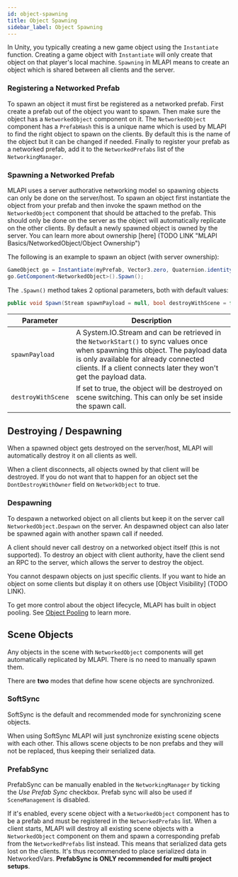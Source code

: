 ```yaml
---
id: object-spawning
title: Object Spawning
sidebar_label: Object Spawning
---
```


In Unity, you typically creating a new game object using the `Instantiate` function. Creating a game object with `Instantiate` will only create that object on that player's local machine. `Spawning` in MLAPI means to create an object which is shared between all clients and the server.

### Registering a Networked Prefab

To spawn an object it must first be registered as a networked prefab. First create a prefab out of the object you want to spawn.
Then make sure the object has a `NetworkedObject` component on it. The `NetworkedObject` component has a `PrefabHash` this is a unique name
which is used by MLAPI to find the right object to spawn on the clients. By default this is the name of the object but it can be changed if needed.
Finally to register your prefab as a networked prefab, add it to the `NetworkedPrefabs` list of the `NetworkingManager`.

### Spawning a Networked Prefab

MLAPI uses a server authorative networking model so spawning objects can only be done on the server/host.
To spawn an object first instantiate the object from your prefab and then invoke the spawn method on the `NetworkedObject` component that should be attached to the prefab.
This should only be done on the server as the object will automatically replicate on the other clients.
By default a newly spawned object is owned by the server. You can learn more about ownership [here] (TODO LINK "MLAPI Basics/NetworkedObject/Object Ownership")

The following is an example to spawn an object (with server ownership):

```csharp
GameObject go = Instantiate(myPrefab, Vector3.zero, Quaternion.identity);
go.GetComponent<NetworkedObject>().Spawn();
```

The `.Spawn()` method takes 2 optional parameters, both with default values:

```csharp
public void Spawn(Stream spawnPayload = null, bool destroyWithScene = false);
```

| Parameter | Description |
| -- | -- |
| `spawnPayload` | A System.IO.Stream and can be retrieved in the `NetworkStart()` to sync values once when spawning this object. The payload data is only available for already connected clients. If a client connects later they won't get the payload data. |
| `destroyWithScene` | If set to true, the object will be destroyed on scene switching. This can only be set inside the spawn call. |

## Destroying / Despawning

When a spawned object gets destroyed on the server/host, MLAPI will automatically destroy it on all clients as well.

When a client disconnects, all objects owned by that client will be destroyed. If you do not want that to happen for an object set the `DontDestroyWithOwner` field on `NetworkObject` to true.

### Despawning

To despawn a networked object on all clients but keep it on the server call `NetworkedObject.Despawn` on the server. An despawned object can also later be spawned again with another spawn call if needed.

A client should never call destroy on a networked object itself (this is not supported).  To destroy an object with client authority, have the client send an RPC to the server, which allows the server to destroy the object.

You cannot despawn objects on just specific clients. If you want to hide an object on some clients but display it on others use [Object Visibility] (TODO LINK).

To get more control about the object lifecycle, MLAPI has built in object pooling. See [Object Pooling](../advanced-topics/object-pooling.md) to learn more.

## Scene Objects

Any objects in the scene with `NetworkedObject` components will get automatically replicated by MLAPI. There is no need to manually spawn them.

There are **two** modes that define how scene objects are synchronized.

### SoftSync

SoftSync is the default and recommended mode for synchronizing scene objects.

When using SoftSync MLAPI will just synchronize existing scene objects with each other.
This allows scene objects to be non prefabs and they will not be replaced, thus keeping their serialized data.


### PrefabSync

PrefabSync can be manually enabled in the `NetworkingManager` by ticking the *Use Prefab Sync* checkbox. Prefab sync will also be used if `SceneManagement` is disabled.

If it's enabled, every scene object with a `NetworkedObject` component has to be a prefab and must be registered in the `NetworkedPrefabs` list. When a client starts, MLAPI will destroy all existing scene objects with a `NetworkedObject` component on them and spawn a corresponding prefab from the `NetworkedPrefabs` list instead. This means that serialized data gets lost on the clients. It's thus recommended to place serialized data in NetworkedVars.
**PrefabSync is ONLY recommended for multi project setups**.
